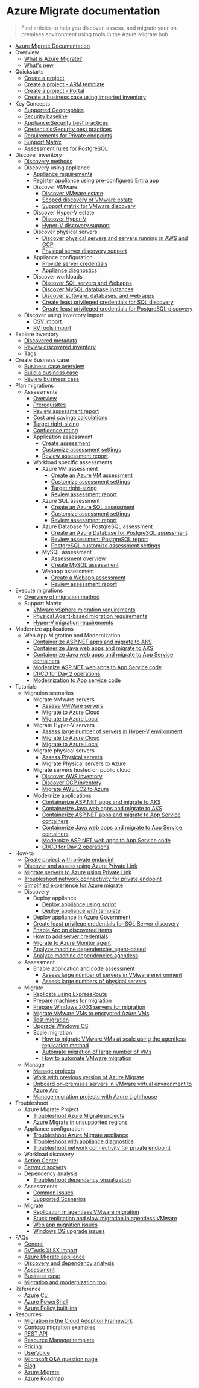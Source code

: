 # Azure Migrate documentation
> Find articles to help you discover, assess, and migrate your on-premises environment using tools in the Azure Migrate hub.
  - [Azure Migrate Documentation](https://learn.microsoft.com/en-us/azure/migrate/)
  - Overview
    - [What is Azure Migrate?](https://learn.microsoft.com/en-us/azure/migrate/migrate-services-overview)
    - [What's new](https://learn.microsoft.com/en-us/azure/migrate/whats-new)
  - Quickstarts
    - [Create a project](https://learn.microsoft.com/en-us/azure/migrate/create-project)
    - [Create a project - ARM template](https://learn.microsoft.com/en-us/azure/migrate/quickstart-create-migrate-project)
    - [Create a project - Portal](https://learn.microsoft.com/en-us/azure/migrate/quickstart-create-project)
    - [Create a business case using imported inventory](https://learn.microsoft.com/en-us/azure/migrate/how-to-build-a-business-case)
  - Key Concepts
    - [Supported Geographies](https://learn.microsoft.com/en-us/azure/migrate/supported-geographies)
    - [Security baseline](https://learn.microsoft.com/security/benchmark/azure/baselines/azure-migrate-security-baseline?toc=/azure/migrate/toc.json&bc=/azure/migrate/breadcrumb/toc.json)
    - [Appliance:Security best practices](https://learn.microsoft.com/en-us/azure/migrate/best-practices-security)
    - [Credentials:Security best practices](https://learn.microsoft.com/en-us/azure/migrate/best-practices-least-privileged-account)
    - [Requirements for Private endpoints](https://learn.microsoft.com/en-us/azure/migrate/how-to-use-azure-migrate-with-private-endpoints)
    - [Support Matrix](https://learn.microsoft.com/en-us/azure/migrate/migrate-support-matrix)
    - [Assessment rules for PostgreSQL](https://learn.microsoft.com/en-us/azure/migrate/assessment-rules-for-postgresql)
  - Discover inventory
    - [Discovery methods](https://learn.microsoft.com/en-us/azure/migrate/discovery-methods-modes)
    - Discovery using appliance
      - [Appliance requirements](https://learn.microsoft.com/en-us/azure/migrate/migrate-appliance)
      - [Register appliance using pre-configured Entra app](https://learn.microsoft.com/en-us/azure/migrate/how-to-register-appliance-using-entra-app)
      - Discover VMware
        - [Discover VMware estate](https://learn.microsoft.com/en-us/azure/migrate/tutorial-discover-vmware)
        - [Scoped discovery of VMware estate](https://learn.microsoft.com/en-us/azure/migrate/set-discovery-scope)
        - [Support matrix for VMware discovery](https://learn.microsoft.com/en-us/azure/migrate/migrate-support-matrix-vmware)
      - Discover Hyper-V estate
        - [Discover Hyper-V](https://learn.microsoft.com/en-us/azure/migrate/tutorial-discover-hyper-v)
        - [Hyper-V discovery support](https://learn.microsoft.com/en-us/azure/migrate/migrate-support-matrix-hyper-v)
      - Discover physical servers
        - [Discover physical servers and servers running in AWS and GCP](https://learn.microsoft.com/en-us/azure/migrate/tutorial-discover-physical)
        - [Physical server discovery support](https://learn.microsoft.com/en-us/azure/migrate/migrate-support-matrix-physical)
      - Appliance configuration
        - [Provide server credentials](https://learn.microsoft.com/en-us/azure/migrate/add-server-credentials)
        - [Appliance diagnostics](https://learn.microsoft.com/en-us/azure/migrate/troubleshoot-appliance-diagnostic)
      - Discover workloads
        - [Discover SQL servers and Webapps](https://learn.microsoft.com/en-us/azure/migrate/how-to-discover-sql-existing-project)
        - [Discover MySQL database instances](https://learn.microsoft.com/en-us/azure/migrate/tutorial-discover-mysql-database-instances)
        - [Discover software, databases, and web apps](https://learn.microsoft.com/en-us/azure/migrate/how-to-discover-applications)
        - [Create least privileged credentials for SQL discovery](https://learn.microsoft.com/en-us/azure/migrate/least-privilege-credentials)
        - [Create least privileged credentials for PostgreSQL discovery](https://learn.microsoft.com/en-us/azure/migrate/postgresql-least-privilege-configuration)
    - Discover using inventory import
      - [CSV import](https://learn.microsoft.com/en-us/azure/migrate/tutorial-discover-import)
      - [RVTools import](https://learn.microsoft.com/en-us/azure/migrate/tutorial-import-vmware-using-rvtools-xlsx)
  - Explore inventory
    - [Discovered metadata](https://learn.microsoft.com/en-us/azure/migrate/discovered-metadata)
    - [Review discovered inventory](https://learn.microsoft.com/en-us/azure/migrate/how-to-review-discovered-inventory)
    - [Tags](https://learn.microsoft.com/en-us/azure/migrate/resource-tagging)
  - Create Business case
    - [Business case overview](https://learn.microsoft.com/en-us/azure/migrate/concepts-business-case-calculation)
    - [Build a business case](https://learn.microsoft.com/en-us/azure/migrate/how-to-build-a-business-case)
    - [Review business case](https://learn.microsoft.com/en-us/azure/migrate/how-to-view-a-business-case)
  - Plan migrations
    - Assessments
      - [Overview](https://learn.microsoft.com/en-us/azure/migrate/concepts-overview)
      - [Prerequisites](https://learn.microsoft.com/en-us/azure/migrate/assessment-prerequisites)
      - [Review assessment report](https://learn.microsoft.com/en-us/azure/migrate/assessment-report)
      - [Cost and savings calculations](https://learn.microsoft.com/en-us/azure/migrate/cost-estimation)
      - [Target right-sizing](https://learn.microsoft.com/en-us/azure/migrate/target-right-sizing)
      - [Confidence rating](https://learn.microsoft.com/en-us/azure/migrate/confidence-ratings)
      - Application assessment
        - [Create assessment](https://learn.microsoft.com/en-us/azure/migrate/create-application-assessment)
        - [Customize assessment settings](https://learn.microsoft.com/en-us/azure/migrate/assessment-properties)
        - [Review assessment report](https://learn.microsoft.com/en-us/azure/migrate/review-application-assessment)
      - Workload specific assessments
        - Azure VM assessment
          - [Create an Azure VM assessment](https://learn.microsoft.com/en-us/azure/migrate/how-to-create-assessment)
          - [Customize assessment settings](https://learn.microsoft.com/en-us/azure/migrate/vm-assessment-properties)
          - [Target right-sizing](https://learn.microsoft.com/en-us/azure/migrate/target-right-sizing)
          - [Review assessment report](https://learn.microsoft.com/en-us/azure/migrate/review-assessment)
        - Azure SQL assessment
          - [Create an Azure SQL assessment](https://learn.microsoft.com/en-us/azure/migrate/tutorial-assess-sql)
          - [Customize assessment settings](https://learn.microsoft.com/en-us/azure/migrate/assessment-properties)
          - [Review assessment report](https://learn.microsoft.com/en-us/azure/migrate/review-sql-assessment)
        - Azure Database for PostgreSQL assessment
          - [Create an Azure Database for PostgreSQL assessment](https://learn.microsoft.com/en-us/azure/migrate/tutorial-assess-postgresql)
          - [Review assessment PostgreSQL report](https://learn.microsoft.com/en-us/azure/migrate/tutorial-review-postgresql-report)
          - [PostgreSQL customize assessment settings](https://learn.microsoft.com/en-us/azure/migrate/postgresql-assessment-properties)
        - MySQL assessment
          - [Assessment overview](https://learn.microsoft.com/en-us/azure/migrate/assessments-overview-migrate-to-azure-db-mysql)
          - [Create MySQL assessment](https://learn.microsoft.com/en-us/azure/migrate/create-mysql-assessment)
        - Webapp assessment
          - [Create a Webapp assessment](https://learn.microsoft.com/en-us/azure/migrate/create-web-app-assessment)
          - [Review assessment report](https://learn.microsoft.com/en-us/azure/migrate/review-web-app-assessment)
  - Execute migrations
    - [Overview of migration method](https://learn.microsoft.com/en-us/azure/migrate/server-migrate-overview)
    - Support Matrix
      - [VMware vSphere migration requirements](https://learn.microsoft.com/en-us/azure/migrate/migrate-support-matrix-vmware-migration)
      - [Physical Agent-based migration requirements](https://learn.microsoft.com/en-us/azure/site-recovery/vmware-physical-azure-support-matrix?toc=/azure/migrate/toc.json)
      - [Hyper-V migration requirements](https://learn.microsoft.com/en-us/azure/migrate/migrate-support-matrix-hyper-v-migration)
  - Modernize applications
    - Web App Migration and Modernization
      - [Containerize ASP.NET apps and migrate to AKS](https://learn.microsoft.com/en-us/azure/migrate/tutorial-app-containerization-aspnet-kubernetes)
      - [Containerize Java web apps and migrate to AKS](https://learn.microsoft.com/en-us/azure/migrate/tutorial-app-containerization-java-kubernetes)
      - [Containerize Java web apps and migrate to App Service containers](https://learn.microsoft.com/en-us/azure/migrate/tutorial-app-containerization-java-app-service)
      - [Modernize ASP.NET web apps to App Service code](https://learn.microsoft.com/en-us/azure/migrate/tutorial-modernize-asp-net-appservice-code)
      - [CI/CD for Day 2 operations](https://learn.microsoft.com/en-us/azure/migrate/tutorial-app-containerization-azure-pipeline)
      - [Modernization to App service code](https://learn.microsoft.com/en-us/azure/migrate/tutorial-modernize-asp-net-appservice-code)
  - Tutorials
    - Migration scenarios
      - Migrate VMware servers
        - [Assess VMWare servers](https://learn.microsoft.com/en-us/azure/azure-vmware/tutorial-access-private-cloud?toc=/azure/migrate/toc.json&bc=/azure/migrate/breadcrumb/toc.json)
        - [Migrate to Azure Cloud](https://learn.microsoft.com/en-us/azure/migrate/tutorial-migrate-vmware)
        - [Migrate to Azure Local](https://learn.microsoft.com/azure/azure-local/migrate/migration-azure-migrate-vmware-overview?toc=/azure/migrate/toc.json)
      - Migrate Hyper-V servers
        - [Assess large number of servers in Hyper-V environment](https://learn.microsoft.com/en-us/azure/migrate/scale-hyper-v-assessment)
        - [Migrate to Azure Cloud](https://learn.microsoft.com/en-us/azure/migrate/tutorial-migrate-hyper-v)
        - [Migrate to Azure Local](https://learn.microsoft.com/azure/azure-local/migrate/migration-azure-migrate-overview?toc=/azure/migrate/toc.json&bc=/azure/migrate/breadcrumb/toc.json)
      - Migrate physical servers
        - [Assess Physical servers](https://learn.microsoft.com/en-us/azure/migrate/tutorial-assess-physical)
        - [Migrate Physical servers to Azure](https://learn.microsoft.com/en-us/azure/migrate/tutorial-migrate-physical-virtual-machines)
      - Migrate servers hosted on public cloud
        - [Discover AWS inventory](https://learn.microsoft.com/en-us/azure/migrate/tutorial-discover-aws)
        - [Discover GCP inventory](https://learn.microsoft.com/en-us/azure/migrate/tutorial-discover-gcp)
        - [Migrate AWS EC2 to Azure](https://learn.microsoft.com/en-us/azure/migrate/tutorial-migrate-aws-virtual-machines)
      - Modernize applications
        - [Containerize ASP.NET apps and migrate to AKS](https://learn.microsoft.com/en-us/azure/migrate/tutorial-app-containerization-aspnet-kubernetes)
        - [Containerize Java web apps and migrate to AKS](https://learn.microsoft.com/en-us/azure/migrate/tutorial-app-containerization-java-kubernetes)
        - [Containerize ASP.NET apps and migrate to App Service containers](https://learn.microsoft.com/en-us/azure/migrate/tutorial-app-containerization-aspnet-app-service)
        - [Containerize Java web apps and migrate to App Service containers](https://learn.microsoft.com/en-us/azure/migrate/tutorial-app-containerization-java-app-service)
        - [Modernize ASP.NET web apps to App Service code](https://learn.microsoft.com/en-us/azure/migrate/tutorial-modernize-asp-net-appservice-code)
        - [CI/CD for Day 2 operations](https://learn.microsoft.com/en-us/azure/migrate/tutorial-app-containerization-azure-pipeline)
  - How-to
    - [Create project with private endpoint](https://learn.microsoft.com/en-us/azure/migrate/how-to-use-azure-migrate-with-private-endpoints)
    - [Discover and assess using Azure Private Link](https://learn.microsoft.com/en-us/azure/migrate/discover-and-assess-using-private-endpoints)
    - [Migrate servers to Azure using Private Link](https://learn.microsoft.com/en-us/azure/migrate/migrate-servers-to-azure-using-private-link)
    - [Troubleshoot network connectivity for private endpoint](https://learn.microsoft.com/en-us/azure/migrate/troubleshoot-network-connectivity)
    - [Simplified experience for Azure migrate](https://learn.microsoft.com/en-us/azure/migrate/simplified-experience-for-azure-migrate)
    - Discovery
      - Deploy appliance
        - [Deploy appliance using script](https://learn.microsoft.com/en-us/azure/migrate/deploy-appliance-script)
        - [Deploy appliance with template](https://learn.microsoft.com/en-us/azure/migrate/how-to-set-up-appliance-physical)
      - [Deploy appliance in Azure Government](https://learn.microsoft.com/en-us/azure/migrate/deploy-appliance-script-government)
      - [Create least privilege credentials for SQL Server discovery](https://learn.microsoft.com/en-us/azure/migrate/least-privilege-credentials)
      - [Enable Arc on discovered items](https://learn.microsoft.com/en-us/azure/migrate/how-to-arc-enable-inventory)
      - [How to add server credentials](https://learn.microsoft.com/en-us/azure/migrate/add-server-credentials)
      - [Migrate to Azure Monitor agent](https://learn.microsoft.com/en-us/azure/migrate/azure-monitor-agent-migration)
      - [Analyze machine dependencies agent-based](https://learn.microsoft.com/en-us/azure/migrate/how-to-create-group-machine-dependencies)
      - [Analyze machine dependencies agentless](https://learn.microsoft.com/en-us/azure/migrate/how-to-create-group-machine-dependencies-agentless)
    - Assessment
      - [Enable application and code assessment](https://learn.microsoft.com/en-us/azure/migrate/appcat/)
        - [Assess large number of servers in VMware environment](https://learn.microsoft.com/en-us/azure/migrate/scale-vmware-assessment)
        - [Assess large numbers of physical servers](https://learn.microsoft.com/en-us/azure/migrate/scale-physical-assessment)
    - Migrate
      - [Replicate using ExpressRoute](https://learn.microsoft.com/en-us/azure/migrate/replicate-using-expressroute)
      - [Prepare machines for migration](https://learn.microsoft.com/en-us/azure/migrate/prepare-for-migration)
      - [Prepare Windows 2003 servers for migration](https://learn.microsoft.com/en-us/azure/migrate/prepare-windows-server-2003-migration)
      - [Migrate VMware VMs to encrypted Azure VMs](https://learn.microsoft.com/en-us/azure/migrate/how-to-migrate-vmware-vms-with-cmk-disks)
      - [Test migration](https://learn.microsoft.com/en-us/azure/migrate/how-to-test-replicating-virtual-machines)
      - [Upgrade Windows OS](https://learn.microsoft.com/en-us/azure/migrate/how-to-upgrade-windows)
      - Scale migration
        - [How to migrate VMware VMs at scale using the agentless replication method](https://learn.microsoft.com/en-us/azure/migrate/how-to-scale-out-for-migration)
        - [Automate migration of large number of VMs](https://learn.microsoft.com/en-us/azure/migrate/how-to-migrate-at-scale)
        - [How to automate VMware migration](https://learn.microsoft.com/en-us/azure/migrate/how-to-automate-migration)
    - Manage
      - [Manage projects](https://learn.microsoft.com/en-us/azure/migrate/create-manage-projects)
      - [Work with previous version of Azure Migrate](https://learn.microsoft.com/en-us/azure/migrate/migrate-v1)
      - [Onboard on-premises servers in VMware virtual environment to Azure Arc](https://learn.microsoft.com/en-us/azure/migrate/onboard-to-azure-arc-with-azure-migrate)
      - [Manage migration projects with Azure Lighthouse](https://learn.microsoft.com/azure/lighthouse/how-to/migration-at-scale?toc=/azure/migrate/toc.json&bc=/azure/migrate/breadcrumb/toc.json)
  - Troubleshoot
    - Azure Migrate Project
      - [Troubleshoot Azure Migrate projects](https://learn.microsoft.com/en-us/azure/migrate/troubleshoot-project)
      - [Azure Migrate in unsupported regions](https://learn.microsoft.com/en-us/azure/migrate/azure-migrate-unsupported-regions)
    - Appliance configuration
      - [Troubleshoot Azure Migrate appliance](https://learn.microsoft.com/en-us/azure/migrate/troubleshoot-appliance)
      - [Troubleshoot with appliance diagnostics](https://learn.microsoft.com/en-us/azure/migrate/troubleshoot-appliance-diagnostic)
      - [Troubleshoot network connectivity for private endpoint](https://learn.microsoft.com/en-us/azure/migrate/troubleshoot-network-connectivity)
    - Workload discovery
    - [Action Center](https://learn.microsoft.com/en-us/azure/migrate/centralized-issue-tracking)
    - [Server discovery](https://learn.microsoft.com/en-us/azure/migrate/troubleshoot-discovery)
    - Dependency analysis
      - [Troubleshoot dependency visualization](https://learn.microsoft.com/en-us/azure/migrate/troubleshoot-dependencies)
    - Assessments
      - [Common Issues](https://learn.microsoft.com/en-us/azure/migrate/troubleshoot-assessment)
      - [Supported Scenarios](https://learn.microsoft.com/en-us/azure/migrate/troubleshoot-assessment-supported-scenarios)
    - Migrate
      - [Replication in agentless VMware migration](https://learn.microsoft.com/en-us/azure/migrate/troubleshoot-changed-block-tracking-replication)
      - [Stuck replication and slow migration in agentless VMware](https://learn.microsoft.com/en-us/azure/migrate/troubleshoot-replication-vmware)
      - [Web app migration issues](https://learn.microsoft.com/en-us/azure/migrate/troubleshoot-webapps-migration)
      - [Windows OS upgrade issues](https://learn.microsoft.com/en-us/azure/migrate/troubleshoot-upgrade)
  - FAQs
    - [General](https://learn.microsoft.com/en-us/azure/migrate/resources-faq)
    - [RVTools XLSX import](https://learn.microsoft.com/en-us/azure/migrate/common-questions-import)
    - [Azure Migrate appliance](https://learn.microsoft.com/en-us/azure/migrate/common-questions-appliance)
    - [Discovery and dependency analysis](https://learn.microsoft.com/en-us/azure/migrate/common-questions-discovery-dependency-analysis)
    - [Assessment](https://learn.microsoft.com/en-us/azure/migrate/common-questions-discovery-assessment)
    - [Business case](https://learn.microsoft.com/en-us/azure/migrate/common-questions-business-case)
    - [Migration and modernization tool](https://learn.microsoft.com/en-us/azure/migrate/common-questions-server-migration)
  - Reference
    - [Azure CLI](https://learn.microsoft.com/cli/azure/offazure)
    - [Azure PowerShell](https://learn.microsoft.com/powershell/module/az.migrate/)
    - [Azure Policy built-ins](https://learn.microsoft.com/en-us/azure/migrate/policy-reference)
  - Resources
    - [Migration in the Cloud Adoption Framework](https://learn.microsoft.com/azure/cloud-adoption-framework/migrate/)
    - [Contoso migration examples](https://learn.microsoft.com/azure/cloud-adoption-framework/migrate/azure-best-practices/contoso-migration-overview)
    - [REST API](https://learn.microsoft.com/rest/api/migrate/)
    - [Resource Manager template](https://learn.microsoft.com/azure/templates/microsoft.migrate/allversions)
    - [Pricing](https://azure.microsoft.com/pricing/details/azure-migrate/)
    - [UserVoice](https://aka.ms/AzureMigrateUservoice)
    - [Microsoft Q&A question page](https://learn.microsoft.com/answers/topics/azure-migrate.html)
    - [Blog](https://azure.microsoft.com/blog/tag/azure-migrate/)
    - [Azure Migrate](https://azure.microsoft.com/products/azure-migrate)
    - [Azure Roadmap](https://azure.microsoft.com/updates/)
